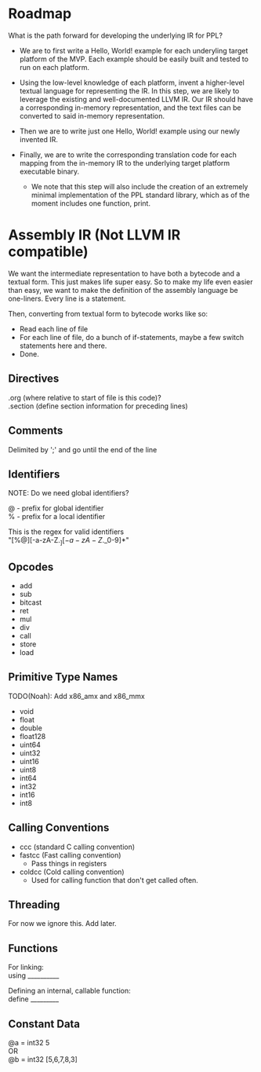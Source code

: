 # Roadmap

What is the path forward for developing the underlying IR for PPL? 

- We are to first write a Hello, World! example for each underyling target platform of the MVP. Each example should be easily built and tested to run on each platform.

- Using the low-level knowledge of each platform, invent a higher-level textual language for representing the IR. In this step, we are likely to leverage the existing and well-documented LLVM IR. Our IR should have a corresponding in-memory representation, and the text files can be converted to said in-memory representation.

- Then we are to write just one Hello, World! example using our newly invented IR.

- Finally, we are to write the corresponding translation code for each mapping from the in-memory IR to the underlying target platform executable binary.
  - We note that this step will also include the creation of an extremely minimal implementation of the PPL standard library, which as of the moment includes one function, print.

# Assembly IR (Not LLVM IR compatible)

We want the intermediate representation to have both a bytecode and a textual form. This just makes life super easy. So to make my life even easier than easy, we want to make the definition of the assembly language be one-liners. Every line is a statement.

Then, converting from textual form to bytecode works like so:
- Read each line of file
- For each line of file, do a bunch of if-statements, maybe a few switch statements here and there.
- Done.

## Directives

.org (where relative to start of file is this code)? \
.section (define section information for preceding lines)

## Comments

Delimited by ';' and go until the end of the line

## Identifiers

NOTE: Do we need global identifiers?

@ - prefix for global identifier \
% - prefix for a local identifier

This is the regex for valid identifiers \
"[%@][-a-zA-Z$._][-a-zA-Z$._0-9]*"

## Opcodes

- add
- sub
- bitcast
- ret
- mul
- div
- call
- store
- load

## Primitive Type Names

TODO(Noah): Add x86_amx and x86_mmx

- void
- float
- double
- float128
- uint64
- uint32
- uint16
- uint8 
- int64
- int32
- int16
- int8

## Calling Conventions

- ccc (standard C calling convention)
- fastcc (Fast calling convention)
  - Pass things in registers
- coldcc (Cold calling convention)
  - Used for calling function that don't get called often.

## Threading

For now we ignore this. Add later.

## Functions

For linking: \
using __________

Defining an internal, callable function: \
define _________

## Constant Data

@a = int32 5 \
OR \
@b = int32 [5,6,7,8,3]

